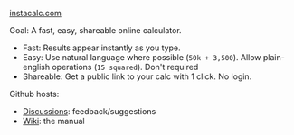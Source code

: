 [instacalc.com](https://instacalc.com/)

Goal: A fast, easy, shareable online calculator. 

* Fast: Results appear instantly as you type.
* Easy: Use natural language where possible (`50k + 3,500`). Allow plain-english operations (`15 squared`). Don't required 
* Shareable: Get a public link to your calc with 1 click. No login. 

Github hosts:

* [Discussions](https://github.com/kazad/instacalc/discussions): feedback/suggestions
* [Wiki](https://github.com/kazad/instacalc/wiki): the manual

